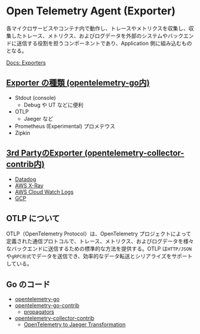 # Open Telemetry Agent (Exporter)

各マイクロサービスやコンテナ内で動作し、トレースやメトリクスを収集し、収集したトレース、メトリクス、およびログデータを外部のシステムやバックエンドに送信する役割を担うコンポーネントであり、Application 側に組み込むものとなる。

[Docs: Exporters](https://opentelemetry.io/docs/languages/go/exporters/)

## [Exporter の種類 (opentelemetry-go内)](https://github.com/open-telemetry/opentelemetry-go/tree/main/exporters)

- Stdout (console)
  - Debug や UT などに便利
- OTLP
  - Jaeger など
- Prometheus (Experimental) プロメテウス
- Zipkin

## [3rd PartyのExporter (opentelemetry-collector-contrib内)](https://github.com/open-telemetry/opentelemetry-collector-contrib/tree/main/exporter)

- [Datadog](https://github.com/open-telemetry/opentelemetry-collector-contrib/tree/main/exporter/datadogexporter)
- [AWS X-Ray](https://github.com/open-telemetry/opentelemetry-collector-contrib/tree/main/exporter/awsxrayexporter)
- [AWS Cloud Watch Logs](https://github.com/open-telemetry/opentelemetry-collector-contrib/tree/main/exporter/awscloudwatchlogsexporter)
- [GCP](https://github.com/GoogleCloudPlatform/opentelemetry-operations-go)

## OTLP について

OTLP（OpenTelemetry Protocol）は、OpenTelemetry プロジェクトによって定義された通信プロトコルで、トレース、メトリクス、およびログデータを様々なバックエンドに送信するための標準的な方法を提供する。OTLP は`HTTP/JSON`や`gRPC形式`でデータを送信でき、効率的なデータ転送とシリアライズをサポートしている。

## Go のコード

- [opentelemetry-go](https://github.com/open-telemetry/opentelemetry-go)
- [opentelemetry-go-contrib](https://github.com/open-telemetry/opentelemetry-go-contrib)
  - [propagators](https://github.com/open-telemetry/opentelemetry-go-contrib/tree/main/propagators)
- [opentelemetry-collector-contrib](https://github.com/open-telemetry/opentelemetry-collector-contrib)
  - [OpenTelemetry to Jaeger Transformation](https://github.com/open-telemetry/opentelemetry-collector-contrib/blob/main/pkg/translator/jaeger/README.md)
